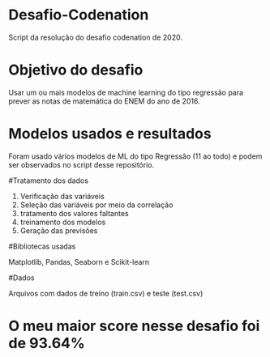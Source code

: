 # Desafio-Codenation
Script da resolução do desafio codenation de 2020.

# Objetivo do desafio

Usar um ou mais modelos de machine learning do tipo regressão para prever as notas de matemática do ENEM do ano de 2016.

# Modelos usados e resultados

Foram usado vários modelos de ML do tipo Regressão (11 ao todo) e podem ser observados no script desse repositório.

#Tratamento dos dados

1) Verificação das variáveis
2) Seleção das variáveis por meio da correlação
3) tratamento dos valores faltantes
4) treinamento dos modelos
5) Geração das previsões

#Bibliotecas usadas

Matplotlib, Pandas, Seaborn e Scikit-learn

#Dados

Arquivos com dados de treino (train.csv) e teste (test.csv)

# O meu maior score nesse desafio foi de 93.64%
